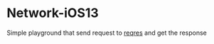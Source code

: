 # Network-iOS13

Simple playground that send request to [reqres](https://reqres.in/) and get the response

